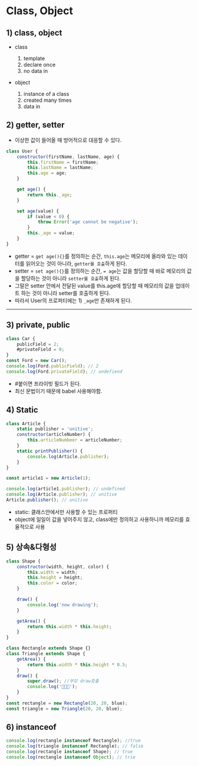 # Class, Object

## 1) class, object

-   class

    1. template
    2. declare once
    3. no data in

-   object
    1. instance of a class
    2. created many times
    3. data in

## 2) getter, setter

-   이상한 값이 들어올 때 방어적으로 대응할 수 있다.

```js
class User {
    constructor(firstName, lastName, age) {
        this.firstName = firstName;
        this.lastName = lastName;
        this.age = age;
    }

    get age() {
        return this._age;
    }

    set age(value) {
        if (value < 0) {
            throw Error('age cannot be negative');
        }
        this._age = value;
    }
}
```

-   getter = `get age(){}`를 정의하는 순간, `this.age`는 메모리에 올라와 있는 데이터를 읽어오는 것이 아니라, `getter를 호출`하게 된다.
-   setter = `set age(){}`를 정의하는 순간, `= age`는 값을 할당할 때 바로 메모리의 값을 할당하는 것이 아니라 `setter를 호출`하게 된다.
-   그말은 setter 안에서 전달된 value를 this.age에 할당할 때 메모리의 값을 업데이트 하는 것이 아니라 setter를 호출하게 된다.
-   따라서 User의 프로퍼티에는 1) `_age`만 존재하게 된다.

---

## 3) private, public

```js
class Car {
    publicField = 2;
    #privateField = 0;
}
const Ford = new Car();
console.log(Ford.publicField); // 2
console.log(Ford.privateField); // undefiend
```

-   #붙이면 프라이빗 필드가 된다.
-   최신 문법이기 때문에 babel 사용해야함.

## 4) Static

```js
class Article {
    static publisher = 'unitive';
    constructor(articleNumber) {
        this.articleNumbeer = articleNumber;
    }
    static printPublisher() {
        console.log(Article.publisher);
    }
}

const article1 = new Article(1);

console.log(article1.publisher); // undefined
console.log(Article.publisher); // unitive
Article.publisher(); // unitive
```

-   static: 클래스안에서만 사용할 수 있는 프로퍼티
-   object에 일일이 값을 넣어주지 않고, class에만 정의하고 사용하니까 메모리를 효율적으로 사용

## 5) 상속&다형성

```js
class Shape {
    constructor(width, height, color) {
        this.width = width;
        this.height = height;
        this.color = color;
    }

    draw() {
        console.log('now drawing');
    }

    getArea() {
        return this.width * this.height;
    }
}

class Rectangle extends Shape {}
class Triangle extends Shape {
    getArea() {
        return this.width * this.height * 0.5;
    }
    draw() {
        super.draw(); //부모 draw호출
        console.log('📐📐📐');
    }
}
const rectangle = new Rectangle(20, 20, blue);
const triangle = new Triangle(20, 20, blue);
```

## 6) instanceof

```js
console.log(rectangle instanceof Rectangle); //true
console.log(triangle instanceof Rectangle); // false
console.log(rectangle instanceof Shape); // true
console.log(rectangle instanceof Object); // trie
```
